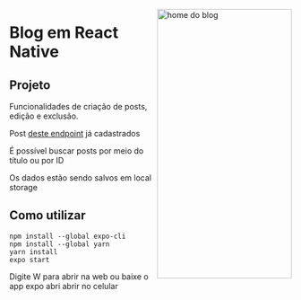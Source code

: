 <img align="right" width="240" height="480" alt="home do blog" src="https://github.com/KistVictor/Blog_React-Native/blob/main/src/doc/homeGif.gif" ></img><h1>Blog em React Native</h1>

<h2>Projeto</h2>
<p>Funcionalidades de criação de posts, edição e exclusão.</p>
<p>Post <a href="https://jsonplaceholder.typicode.com/posts">deste endpoint</a> já cadastrados</p>
<p>É possível buscar posts por meio do título ou por ID</p>
<p>Os dados estão sendo salvos em local storage</p>

<h2>Como utilizar</h2>
<code>npm install --global expo-cli</code><br>
<code>npm install --global yarn</code><br>
<code>yarn install</code><br>
<code>expo start</code><br>
<p>Digite W para abrir na web ou baixe o app expo abri abrir no celular</p>
